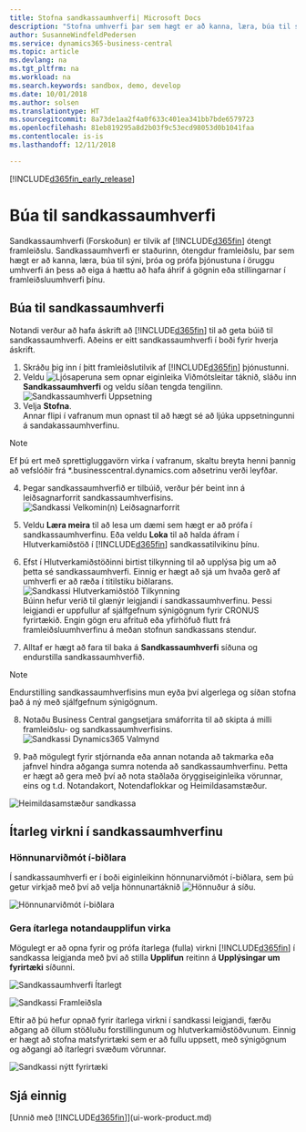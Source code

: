 ```yaml
---
title: Stofna sandkassaumhverfi| Microsoft Docs
description: "Stofna umhverfi þar sem hægt er að kanna, læra, búa til sýni, þróa og prófa."
author: SusanneWindfeldPedersen
ms.service: dynamics365-business-central
ms.topic: article
ms.devlang: na
ms.tgt_pltfrm: na
ms.workload: na
ms.search.keywords: sandbox, demo, develop
ms.date: 10/01/2018
ms.author: solsen
ms.translationtype: HT
ms.sourcegitcommit: 8a73de1aa2f4a0f633c401ea341bb7bde6579723
ms.openlocfilehash: 81eb819295a8d2b03f9c53ecd98053d0b1041faa
ms.contentlocale: is-is
ms.lasthandoff: 12/11/2018

---
```

[!INCLUDE[d365fin_early_release](includes/d365fin_early_release.md.md)]

# <a name="creating-a-sandbox-environment"></a>Búa til sandkassaumhverfi
Sandkassaumhverfi (Forskoðun) er tilvik af [!INCLUDE[d365fin](includes/d365fin_md.md)] ótengt framleiðslu. Sandkassaumhverfi er staðurinn, ótengdur framleiðslu, þar sem hægt er að kanna, læra, búa til sýni, þróa og prófa þjónustuna í öruggu umhverfi án þess að eiga á hættu að hafa áhrif á gögnin eða stillingarnar í framleiðsluumhverfi þínu.

## <a name="to-create-a-sandbox-environment"></a>Búa til sandkassaumhverfi
Notandi verður að hafa áskrift að [!INCLUDE[d365fin](includes/d365fin_md.md)] til að geta búið til sandkassaumhverfi. Aðeins er eitt sandkassaumhverfi í boði fyrir hverja áskrift.

1. Skráðu þig inn í þitt framleiðslutilvik af [!INCLUDE[d365fin](includes/d365fin_md.md)] þjónustunni.
2. Veldu ![Ljósaperuna sem opnar eiginleika Viðmótsleitar](media/ui-search/search_small.png "Segðu mér hvað þú vilt gera") táknið, sláðu inn **Sandkassaumhverfi** og veldu síðan tengda tengilinn.
![Sandkassaumhverfi Uppsetning](./media/across-sandbox/sandbox-environment-setup.png)
3. Velja **Stofna**.  
  Annar flipi í vafranum mun opnast til að hægt sé að ljúka uppsetningunni á sandakassaumhverfinu.
> [!NOTE]  
>  Ef þú ert með sprettigluggavörn virka í vafranum, skaltu breyta henni þannig að vefslóðir frá *.businesscentral.dynamics.com aðsetrinu verði leyfðar.   

4. Þegar sandkassaumhverfið er tilbúið, verður þér beint inn á leiðsagnarforrit sandkassaumhverfisins.
![Sandkassi Velkomin(n) Leiðsagnarforrit](./media/across-sandbox/sandbox-wizard.png)

5. Veldu **Læra meira** til að lesa um dæmi sem hægt er að prófa í sandkassaumhverfinu. Eða veldu **Loka** til að halda áfram í Hlutverkamiðstöð í [!INCLUDE[d365fin](includes/d365fin_md.md)] sandkassatilvikinu þínu.
6. Efst í Hlutverkamiðstöðinni birtist tilkynning til að upplýsa þig um að þetta sé sandkassaumhverfi. Einnig er hægt að sjá um hvaða gerð af umhverfi er að ræða í titilstiku biðlarans.
![Sandkassi Hlutverkamiðstöð Tilkynning](./media/across-sandbox/sandbox-rolecenter-notification.png)  
Búinn hefur verið til glænýr leigjandi í sandkassaumhverfinu. Þessi leigjandi er uppfullur af sjálfgefnum sýnigögnum fyrir CRONUS fyrirtækið. Engin gögn eru afrituð eða yfirhöfuð flutt frá framleiðsluumhverfinu á meðan stofnun sandkassans stendur.
7.  Alltaf er hægt að fara til baka á **Sandkassaumhverfi** síðuna og endurstilla sandkassaumhverfið.
> [!NOTE]  
>  Endurstilling sandkassaumhverfisins mun eyða því algerlega og síðan stofna það á ný með sjálfgefnum sýnigögnum.  

8.  Notaðu Business Central gangsetjara smáforrita til að skipta á milli framleiðslu- og sandkassaumhverfisins.
![Sandkassi  Dynamics365 Valmynd](./media/across-sandbox/sandbox-dynamics365-menu.png)

9.  Það mögulegt fyrir stjórnanda eða annan notanda að takmarka eða jafnvel hindra aðganga sumra notenda að sandkassaumhverfinu. Þetta er hægt að gera með því að nota staðlaða öryggiseiginleika vörunnar, eins og t.d. Notandakort, Notendaflokkar og Heimildasamstæður.

![Heimildasamstæður sandkassa](./media/across-sandbox/sandbox-permission-sets.png)

## <a name="advanced-functionality-in-the-sandbox-environment"></a>Ítarleg virkni í sandkassaumhverfinu
### <a name="the-in-client-designer"></a>Hönnunarviðmót í-biðlara
Í sandkassaumhverfi er í boði eiginleikinn hönnunarviðmót í-biðlara, sem þú getur virkjað með því að velja hönnunartáknið ![Hönnuður](./media/across-sandbox/sandbox-inclient-design-icon.png) á síðu.

![Hönnunarviðmót í-biðlara](./media/across-sandbox/sandbox-inclient-designer.png)

### <a name="enable-the-advanced-user-experience"></a>Gera ítarlega notandaupplifun virka
Mögulegt er að opna fyrir og prófa ítarlega (fulla) virkni [!INCLUDE[d365fin](includes/d365fin_md.md)] í sandkassa leigjanda með því að stilla **Upplifun** reitinn á **Upplýsingar um fyrirtæki** síðunni.

![Sandkassaumhverfi Ítarlegt](./media/across-sandbox/sandbox-advanced.png)

![Sandkassi Framleiðsla](./media/across-sandbox/sandbox-production.png)

Eftir að þú hefur opnað fyrir ítarlega virkni í sandkassi leigjandi, færðu aðgang að öllum stöðluðu forstillingunum og hlutverkamiðstöðvunum. Einnig er hægt að stofna matsfyrirtæki sem er að fullu uppsett, með sýnigögnum og aðgangi að ítarlegri svæðum vörunnar.

![Sandkassi nýtt fyrirtæki](./media/across-sandbox/sandbox-newcompany.png)


## <a name="see-also"></a>Sjá einnig
[Unnið með [!INCLUDE[d365fin](includes/d365fin_md.md)]](ui-work-product.md)  

